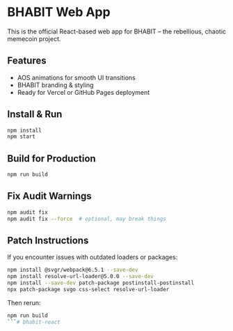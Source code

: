 # BHABIT Web App

This is the official React-based web app for BHABIT – the rebellious, chaotic memecoin project.

## Features

- AOS animations for smooth UI transitions
- BHABIT branding & styling
- Ready for Vercel or GitHub Pages deployment

## Install & Run

```bash
npm install
npm start
```

## Build for Production

```bash
npm run build
```

## Fix Audit Warnings

```bash
npm audit fix
npm audit fix --force  # optional, may break things
```

## Patch Instructions

If you encounter issues with outdated loaders or packages:
```bash
npm install @svgr/webpack@6.5.1 --save-dev
npm install resolve-url-loader@5.0.0 --save-dev
npm install --save-dev patch-package postinstall-postinstall
npx patch-package svgo css-select resolve-url-loader
```

Then rerun:
```bash
npm run build
```# bhabit-react
